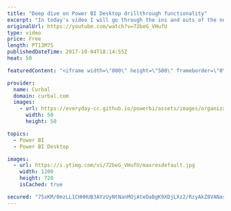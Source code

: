 ```yaml
---
title: "Deep dive on Power BI Desktop drillthrough functionality"
excerpt: "In today's video I will go through the ins and outs of the new drillthrough functionality in Power BI.  I found the source :), go there to download the pbix file: https://powerpivotpro.com/2017/09/power-bi-feature-spotlight-report-drill/   Looking for a download file? Go to our Download Center: https://curbal.com/donwload-center"
originalUrl: https://youtube.com/watch?v=72beG_VHufU
type: video
price: Free
length: PT13M7S
publishedDateTime: 2017-10-04T18:14:55Z
heat: 50

featuredContent: "<iframe width=\"800\" height=\"500\" frameborder=\"0\" src=\"https://www.youtube.com/embed/72beG_VHufU\" allow=\"accelerometer; autoplay; encrypted-media; gyroscope; picture-in-picture\" allowfullscreen></iframe>"

provider:
  name: Curbal
  domain: curbal.com
  images:
    - url: https://everyday-cc.github.io/powerbi/assets/images/organizations/curbal.com-50x50.jpg
      width: 50
      height: 50

topics:
  - Power BI
  - Power BI Desktop

images:
  - url: https://i.ytimg.com/vi/72beG_VHufU/maxresdefault.jpg
    width: 1280
    height: 720
    isCached: true

secured: "75xKM/0mzLL1CHHHUB3AYzUyNtNanMOjAteDaBgK9XDjLXz2/RzyAkZ8VANas52z49r2UnsA2jTPBKi/ZjePa+fM4EkJQm0/8X61M5E1MeUIb4QQzxb2Oy+NYtnO6sHLYnG/OfUvq0sd5LlrgSoMWhflCqN8nttN8z6Yq7jo2eLVMNA4ZbMgla+ipboj09Os8ByCaprek/XbKH6JRIj6NCxU2YQu3/Fzz43Y4ZziLPMh+VHW7hF5AWwP3SvKbPS/Ki6JvChXRJFX5uBuJEXBVk7qFelU/DzBsATeWvmIZexwti0dMzkKQycM5cNOUEit8mjNVNbkXlcaY1dQIdL+sZDx9cbxLqTr0PxdFBUTBzI6S2ZFgeoEWdZfRlkj7bYtsWBQ4Mz89fhOEPTip/pnFQm9kLMppoL2mtDNXXlPYPw=;W0UdUiA9VBxcoGLf27V/dA=="
---
```


